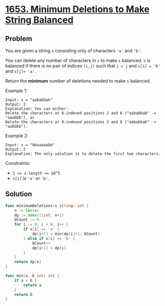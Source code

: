 # [1653. Minimum Deletions to Make String Balanced](https://leetcode.com/problems/minimum-deletions-to-make-string-balanced/)


## Problem

You are given a string `s` consisting only of characters `'a'` and `'b'`​​​​.

You can delete any number of characters in `s` to make `s` balanced. `s` is balanced if there is no pair of indices `(i,j)` such that `i < j` and `s[i] = 'b'` and `s[j]= 'a'`.

Return the **minimum** number of deletions needed to make `s` balanced.

Example 1:

```
Input: s = "aababbab"
Output: 2
Explanation: You can either:
Delete the characters at 0-indexed positions 2 and 6 ("aababbab" -> "aaabbb"), or
Delete the characters at 0-indexed positions 3 and 6 ("aababbab" -> "aabbbb").
```

Example 2:

```
Input: s = "bbaaaaabb"
Output: 2
Explanation: The only solution is to delete the first two characters.
``` 

Constraints:

- `1 <= s.length <= 10^5`
- `s[i]` is `'a'` or `'b'`​​.

## Solution

```go
func minimumDeletions(s string) int {
	n := len(s)
	dp := make([]int, n+1)
	bCount := 0
	for i := 0; i < n; i++ {
		if s[i] == 'a' {
			dp[i+1] = min(dp[i]+1, bCount)
		} else if s[i] == 'b' {
			bCount++
			dp[i+1] = dp[i]
		}
	}
	return dp[n]
}

func min(a, b int) int {
	if a < b {
		return a
	}
	return b
}
```